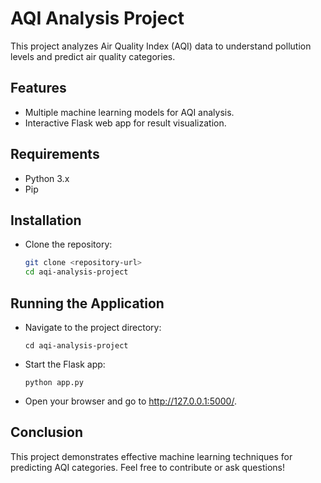 # AQI Analysis Project

This project analyzes Air Quality Index (AQI) data to understand pollution levels and predict air quality categories.

## Features

- Multiple machine learning models for AQI analysis.
- Interactive Flask web app for result visualization.

## Requirements

- Python 3.x
- Pip

## Installation

- Clone the repository:

   ```bash
   git clone <repository-url>
   cd aqi-analysis-project
   
## Running the Application
- Navigate to the project directory:
  
   ```shell
   cd aqi-analysis-project

- Start the Flask app:
  
	```shell
	python app.py

- Open your browser and go to http://127.0.0.1:5000/.

## Conclusion
This project demonstrates effective machine learning techniques for predicting AQI categories. Feel free to contribute or ask questions!
